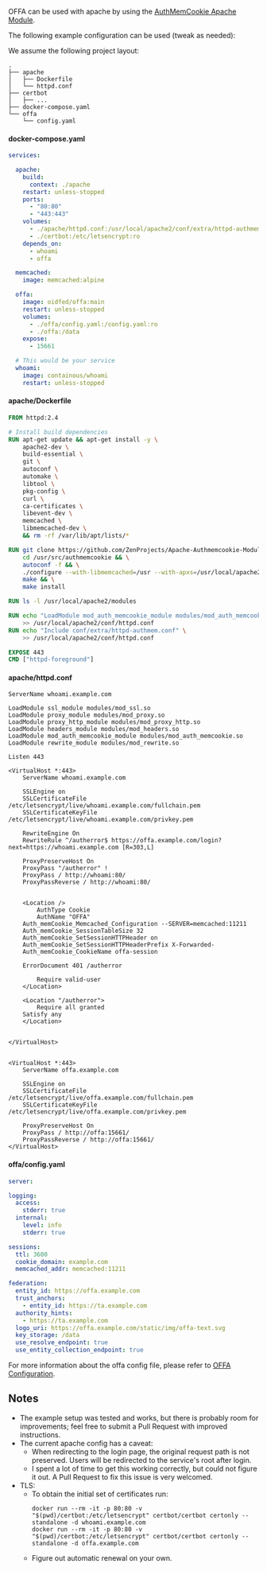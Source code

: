 
OFFA can be used with apache by using the
[AuthMemCookie Apache Module](https://zenprojects.github.io/Apache-Authmemcookie-Module/).

The following example configuration can be used (tweak as needed):

We assume the following project layout:
```ascii
.
├── apache
│   ├── Dockerfile
│   └── httpd.conf
├── certbot
│   ├── ...
├── docker-compose.yaml
└── offa
    └── config.yaml
```


#### docker-compose.yaml
```yaml
services:

  apache:
    build:
      context: ./apache
    restart: unless-stopped
    ports:
      - "80:80"
      - "443:443"
    volumes:
      - ./apache/httpd.conf:/usr/local/apache2/conf/extra/httpd-authmem.conf:ro
      - ./certbot:/etc/letsencrypt:ro
    depends_on:
      - whoami
      - offa

  memcached:
    image: memcached:alpine

  offa:
    image: oidfed/offa:main
    restart: unless-stopped
    volumes:
      - ./offa/config.yaml:/config.yaml:ro
      - ./offa:/data
    expose:
      - 15661

  # This would be your service
  whoami:
    image: containous/whoami
    restart: unless-stopped
```

#### apache/Dockerfile
```Dockerfile
FROM httpd:2.4

# Install build dependencies
RUN apt-get update && apt-get install -y \
    apache2-dev \
    build-essential \
    git \
    autoconf \
    automake \
    libtool \
    pkg-config \
    curl \
    ca-certificates \
    libevent-dev \
    memcached \
    libmemcached-dev \
    && rm -rf /var/lib/apt/lists/*

RUN git clone https://github.com/ZenProjects/Apache-Authmemcookie-Module.git /usr/src/authmemcookie && \
    cd /usr/src/authmemcookie && \
    autoconf -f && \
    ./configure --with-libmemcached=/usr --with-apxs=/usr/local/apache2/bin/apxs && \
    make && \
    make install

RUN ls -l /usr/local/apache2/modules

RUN echo "LoadModule mod_auth_memcookie_module modules/mod_auth_memcookie.so" \
    >> /usr/local/apache2/conf/httpd.conf
RUN echo "Include conf/extra/httpd-authmem.conf" \
    >> /usr/local/apache2/conf/httpd.conf

EXPOSE 443
CMD ["httpd-foreground"]
```

#### apache/httpd.conf

```
ServerName whoami.example.com

LoadModule ssl_module modules/mod_ssl.so
LoadModule proxy_module modules/mod_proxy.so
LoadModule proxy_http_module modules/mod_proxy_http.so
LoadModule headers_module modules/mod_headers.so
LoadModule mod_auth_memcookie_module modules/mod_auth_memcookie.so
LoadModule rewrite_module modules/mod_rewrite.so

Listen 443

<VirtualHost *:443>
    ServerName whoami.example.com

    SSLEngine on
    SSLCertificateFile /etc/letsencrypt/live/whoami.example.com/fullchain.pem
    SSLCertificateKeyFile /etc/letsencrypt/live/whoami.example.com/privkey.pem

    RewriteEngine On
    RewriteRule ^/autherror$ https://offa.example.com/login?next=https://whoami.example.com [R=303,L]

    ProxyPreserveHost On
    ProxyPass "/autherror" !
    ProxyPass / http://whoami:80/
    ProxyPassReverse / http://whoami:80/

	
    <Location />
        AuthType Cookie
        AuthName "OFFA"
	Auth_memCookie_Memcached_Configuration --SERVER=memcached:11211
	Auth_memCookie_SessionTableSize 32
	Auth_memCookie_SetSessionHTTPHeader on
	Auth_memCookie_SetSessionHTTPHeaderPrefix X-Forwarded-
	Auth_memCookie_CookieName offa-session

	ErrorDocument 401 /autherror

        Require valid-user
    </Location>

    <Location "/autherror">
    	Require all granted
	Satisfy any
    </Location>


</VirtualHost>


<VirtualHost *:443>
    ServerName offa.example.com

    SSLEngine on
    SSLCertificateFile /etc/letsencrypt/live/offa.example.com/fullchain.pem
    SSLCertificateKeyFile /etc/letsencrypt/live/offa.example.com/privkey.pem

    ProxyPreserveHost On
    ProxyPass / http://offa:15661/
    ProxyPassReverse / http://offa:15661/
</VirtualHost>
```

#### offa/config.yaml

```yaml
server:

logging:
  access:
    stderr: true
  internal:
    level: info
    stderr: true

sessions:
  ttl: 3600
  cookie_domain: example.com
  memcached_addr: memcached:11211

federation:
  entity_id: https://offa.example.com
  trust_anchors:
    - entity_id: https://ta.example.com
  authority_hints:
    - https://ta.example.com
  logo_uri: https://offa.example.com/static/img/offa-text.svg
  key_storage: /data
  use_resolve_endpoint: true
  use_entity_collection_endpoint: true
```

For more information about the offa config file, please refer to [OFFA Configuration](../config.md).

## Notes
- The example setup was tested and works, but there is probably room for
  improvements; feel free to submit a Pull Request with improved instructions.
- The current apache config has a caveat:
    - When redirecting to the login page, the original request path is not 
      preserved. 
      Users will be redirected to the service's root after login.
    - I spent a lot of time to get this working correctly, but could not 
      figure it out. A Pull Request to fix this issue is very welcomed.
- TLS: 
    - To obtain the initial set of certificates run:
      ```shell
      docker run --rm -it -p 80:80 -v "$(pwd)/certbot:/etc/letsencrypt" certbot/certbot certonly --standalone -d whoami.example.com
      docker run --rm -it -p 80:80 -v "$(pwd)/certbot:/etc/letsencrypt" certbot/certbot certonly --standalone -d offa.example.com
      ```
    - Figure out automatic renewal on your own.

